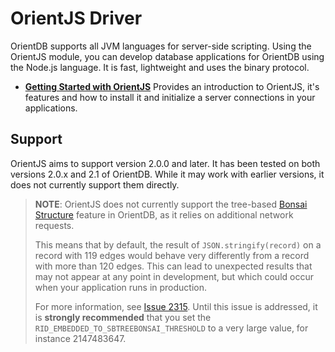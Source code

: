 # OrientJS Driver

OrientDB supports all JVM languages for server-side scripting.  Using the OrientJS module, you can develop database applications for OrientDB using the Node.js language.  It is fast, lightweight and uses the binary protocol.

- [**Getting Started with OrientJS**](OrientJS-Getting-Started.md) Provides an introduction to OrientJS, it's features and how to install it and initialize a server connections in your applications.

## Support 

OrientJS aims to support version 2.0.0 and later.  It has been tested on both versions 2.0.x and 2.1 of OrientDB.  While it may work with earlier versions, it does not currently support them directly.

<!-- Need new boilerplate for Contributions -->

>**NOTE**: OrientJS does not currently support the tree-based [Bonsai Structure](RidBag.md) feature in OrientDB, as it relies on additional network requests.  
>
>This means that by default, the result of `JSON.stringify(record)` on a record with 119 edges would behave very differently from a record with more than 120 edges.  This can lead to unexpected results that may not appear at any point in development, but which could occur when your application runs in production.
>
>For more information, see [Issue 2315](https://github.com/orientechnologies/orientdb/issues/2315).  Until this issue is addressed, it is **strongly recommended** that you set the `RID_EMBEDDED_TO_SBTREEBONSAI_THRESHOLD` to a very large value, for instance 2147483647.

